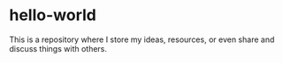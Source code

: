 # hello-world
This is a repository where I store my ideas, resources, or even share and discuss things with others.
